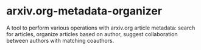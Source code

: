 # arxiv.org-metadata-organizer
A tool to perform various operations with arxiv.org article metadata: search for articles, organize articles based on author, suggest collaboration between authors with matching coauthors.
